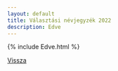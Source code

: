 ```yaml
---
layout: default
title: Választási névjegyzék 2022
description: Edve
---
```


{% include Edve.html %}

[Vissza](./)